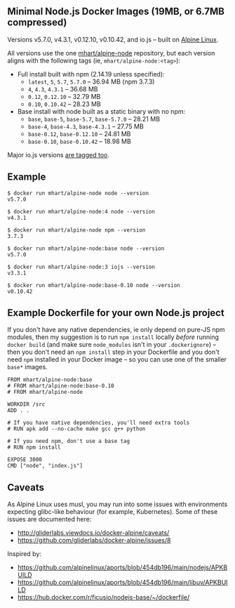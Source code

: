 Minimal Node.js Docker Images (19MB, or 6.7MB compressed)
---------------------------------------------------------

Versions v5.7.0, v4.3.1, v0.12.10, v0.10.42, and io.js – built on [Alpine Linux](https://alpinelinux.org/).

All versions use the one [mhart/alpine-node](https://hub.docker.com/r/mhart/alpine-node/) repository,
but each version aligns with the following tags (ie, `mhart/alpine-node:<tag>`):

- Full install built with npm (2.14.19 unless specified):
  - `latest`, `5`, `5.7`, `5.7.0` – 36.94 MB (npm 3.7.3)
  - `4`, `4.3`, `4.3.1` – 36.68 MB
  - `0.12`, `0.12.10` – 32.79 MB
  - `0.10`, `0.10.42` – 28.23 MB
- Base install with node built as a static binary with no npm:
  - `base`, `base-5`, `base-5.7`, `base-5.7.0` – 28.21 MB
  - `base-4`, `base-4.3`, `base-4.3.1` – 27.75 MB
  - `base-0.12`, `base-0.12.10` – 24.81 MB
  - `base-0.10`, `base-0.10.42` – 18.98 MB

Major io.js versions [are tagged too](https://hub.docker.com/r/mhart/alpine-node/tags/).

Example
-------

    $ docker run mhart/alpine-node node --version
    v5.7.0

    $ docker run mhart/alpine-node:4 node --version
    v4.3.1

    $ docker run mhart/alpine-node npm --version
    3.7.3

    $ docker run mhart/alpine-node:base node --version
    v5.7.0

    $ docker run mhart/alpine-node:3 iojs --version
    v3.3.1

    $ docker run mhart/alpine-node:base-0.10 node --version
    v0.10.42

Example Dockerfile for your own Node.js project
-----------------------------------------------

If you don't have any native dependencies, ie only depend on pure-JS npm
modules, then my suggestion is to run `npm install` locally *before* running
`docker build` (and make sure `node_modules` isn't in your `.dockerignore`) –
then you don't need an `npm install` step in your Dockerfile and you don't need
`npm` installed in your Docker image – so you can use one of the smaller
`base*` images.

    FROM mhart/alpine-node:base
    # FROM mhart/alpine-node:base-0.10
    # FROM mhart/alpine-node

    WORKDIR /src
    ADD . .

    # If you have native dependencies, you'll need extra tools
    # RUN apk add --no-cache make gcc g++ python

    # If you need npm, don't use a base tag
    # RUN npm install

    EXPOSE 3000
    CMD ["node", "index.js"]

Caveats
-------

As Alpine Linux uses musl, you may run into some issues with environments
expecting glibc-like behaviour (for example, Kubernetes). Some of these issues
are documented here:

- http://gliderlabs.viewdocs.io/docker-alpine/caveats/
- https://github.com/gliderlabs/docker-alpine/issues/8

Inspired by:

- https://github.com/alpinelinux/aports/blob/454db196/main/nodejs/APKBUILD
- https://github.com/alpinelinux/aports/blob/454db196/main/libuv/APKBUILD
- https://hub.docker.com/r/ficusio/nodejs-base/~/dockerfile/
